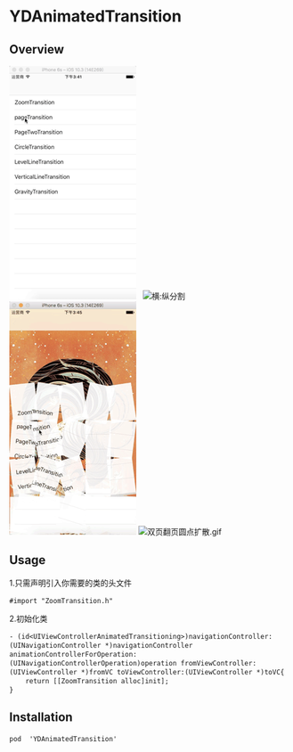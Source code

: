 # YDAnimatedTransition
## Overview
![单页翻页](https://github.com/HYDupup/YDAnimatedTransition/raw/master/image/单页翻页.gif)  
![横:纵分割](https://github.com/HYDupup/YDAnimatedTransition/raw/master/image/横:纵分割.gif) 
![动力学-重力](https://github.com/HYDupup/YDAnimatedTransition/raw/master/image/动力学-重力.gif) 
![双页翻页圆点扩散.gif](https://github.com/HYDupup/YDAnimatedTransition/raw/master/image/双页翻页圆点扩散.gif.gif) 
## Usage
1.只需声明引入你需要的类的头文件
```
#import "ZoomTransition.h"
```
2.初始化类
```
- (id<UIViewControllerAnimatedTransitioning>)navigationController:(UINavigationController *)navigationController animationControllerForOperation:(UINavigationControllerOperation)operation fromViewController:(UIViewController *)fromVC toViewController:(UIViewController *)toVC{
    return [[ZoomTransition alloc]init];
}
```
## Installation
```
pod  'YDAnimatedTransition'
```
